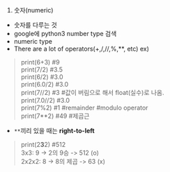 1. 숫자(numeric) 
+ 숫자를 다루는 것 
+ google에 python3 number type 검색
+ numeric type <br>
+ There are a lot of operators(+,/,//,%,**, etc)
ex) <br>
> print(6+3) #9 <br>
> print(7/2) #3.5 <br>
> print(6/2) #3.0 <br>
> print(6.0/2) #3.0 <br>
> print(7//2) #3 #값이 버림으로 해서 float(실수)로 나옴. <br>
> print(7.0//2) #3.0 <br>
> print(7%2) #1 #remainder #modulo operator <br>
> print(7**2) #49 #제곱근 <br>

+ `**`끼리 있을 때는 **right-to-left** <br>
> print(2**3**2) #512 <br>
> 3x3: 9 -> 2의 9승 -> 512 (o) <br>
> 2x2x2: 8 -> 8의 제곱 -> 63 (x)
